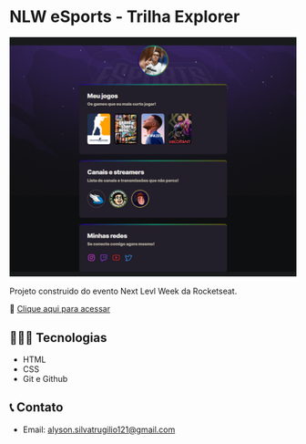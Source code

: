 # NLW eSports - Trilha Explorer 

![preview](./.github/preview.png)

Projeto construido do evento Next Levl Week da Rocketseat.

 🔗 [Clique aqui para acessar](https://alyssontrugilio.github.io/nlw-esports-explorer)

## 👨🏽‍💻 Tecnologias

- HTML
- CSS
- Git e Github

## 📞 Contato 
- Email: alyson.silvatrugilio121@gmail.com
